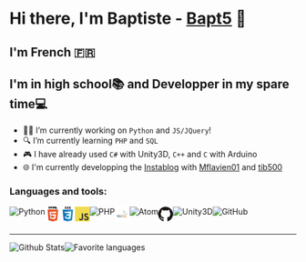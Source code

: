 # Hi there, I'm Baptiste - [Bapt5](https://github.com/Bapt5) 👋
## I'm French 🇫🇷

## I'm in high school📚 and Developper in my spare time💻
- 👨‍💻 I’m currently working on `Python` and `JS/JQuery`!
- 🔍 I’m currently learning `PHP` and `SQL`
- 🎮 I have already used `C#` with Unity3D, `C++` and `C` with Arduino
- 🌐 I'm currently developping the [Instablog](http://les-codeurs-lbp.bourseguin.fr/instablog) with [Mflavien01](https://github.com/Mflavien01) and [tib500](https://github.com/tib500)

### Languages and tools:
<a href="https://github.com/Bapt5">
  <img align="left" alt="Python" height="26px" src="https://www.python.org/static/community_logos/python-logo-generic.svg" />
  <img align="left" alt="HTML5" height="26px" src="https://raw.githubusercontent.com/github/explore/80688e429a7d4ef2fca1e82350fe8e3517d3494d/topics/html/html.png" />
  <img align="left" alt="CSS3" height="26px" src="https://raw.githubusercontent.com/github/explore/80688e429a7d4ef2fca1e82350fe8e3517d3494d/topics/css/css.png" />
  <img align="left" alt="JavaScript" height="26px" src="https://raw.githubusercontent.com/github/explore/80688e429a7d4ef2fca1e82350fe8e3517d3494d/topics/javascript/javascript.png" />
  <img align="left" alt="PHP" height="26px" src="https://cdn.alsacreations.net/xmedia/doc/full/php-logo.png" />
  <img align="left" alt="MySQL" height="26px" src="https://raw.githubusercontent.com/github/explore/80688e429a7d4ef2fca1e82350fe8e3517d3494d/topics/mysql/mysql.png" />
  <img align="left" alt="Atom" height="26px" src="https://github.com/atom.png" />
  <img align="left" alt="GitHub" height="26px" src="https://raw.githubusercontent.com/github/explore/78df643247d429f6cc873026c0622819ad797942/topics/github/github.png" />
  <img align="left" alt="Unity3D" height="26px" src="https://upload.wikimedia.org/wikipedia/commons/thumb/1/19/Unity_Technologies_logo.svg/1280px-Unity_Technologies_logo.svg.png" />
  <img align="left" alt="GitHub" height="26px" src="https://upload.wikimedia.org/wikipedia/commons/thumb/8/87/Arduino_Logo.svg/1280px-Arduino_Logo.svg.png" />
</a>
<br />
<br />


---

<a href="https://github.com/Bapt5"><img align="left" alt="Github Stats" src="https://github-readme-stats.vercel.app/api?username=Bapt5&layout=compact&custom_title=Bapt5's GitHub Stats&show_icons=true&title_color=f0f&icon_color=ff0&text_color=9f9f9f&bg_color=0d1117" /></a>
<a href="https://github.com/Bapt5?tab=repositories"><img align="left" alt="Favorite languages" src="https://github-readme-stats.vercel.app/api/top-langs/?username=Bapt5&layout=compact&show_icons=true&title_color=fff&text_color=9f9f9f&bg_color=0d1117&&langs_count=10&hide=Smalltalk,Processing,Assembly,ShaderLab"  /></a>
